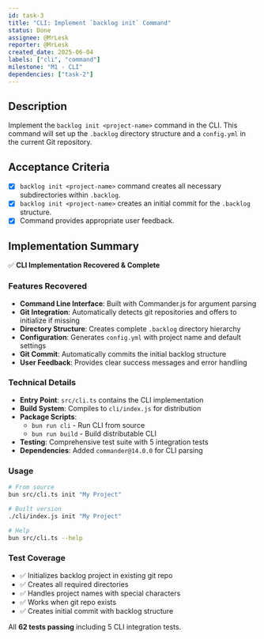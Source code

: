```yaml
---
id: task-3
title: "CLI: Implement `backlog init` Command"
status: Done
assignee: @MrLesk
reporter: @MrLesk
created_date: 2025-06-04
labels: ["cli", "command"]
milestone: "M1 - CLI"
dependencies: ["task-2"]
---
```


## Description

Implement the `backlog init <project-name>` command in the CLI. This command will set up the `.backlog` directory structure and a `config.yml` in the current Git repository.

## Acceptance Criteria

- [x] `backlog init <project-name>` command creates all necessary subdirectories within `.backlog`.
- [x] `backlog init <project-name>` creates an initial commit for the `.backlog` structure.
- [x] Command provides appropriate user feedback.

## Implementation Summary

✅ **CLI Implementation Recovered & Complete**

### Features Recovered
- **Command Line Interface**: Built with Commander.js for argument parsing
- **Git Integration**: Automatically detects git repositories and offers to initialize if missing
- **Directory Structure**: Creates complete `.backlog` directory hierarchy
- **Configuration**: Generates `config.yml` with project name and default settings
- **Git Commit**: Automatically commits the initial backlog structure
- **User Feedback**: Provides clear success messages and error handling

### Technical Details
- **Entry Point**: `src/cli.ts` contains the CLI implementation
- **Build System**: Compiles to `cli/index.js` for distribution
- **Package Scripts**: 
  - `bun run cli` - Run CLI from source
  - `bun run build` - Build distributable CLI
- **Testing**: Comprehensive test suite with 5 integration tests
- **Dependencies**: Added `commander@14.0.0` for CLI parsing

### Usage
```bash
# From source
bun src/cli.ts init "My Project"

# Built version  
./cli/index.js init "My Project"

# Help
bun src/cli.ts --help
```

### Test Coverage
- ✅ Initializes backlog project in existing git repo
- ✅ Creates all required directories
- ✅ Handles project names with special characters  
- ✅ Works when git repo exists
- ✅ Creates initial commit with backlog structure

All **62 tests passing** including 5 CLI integration tests.
